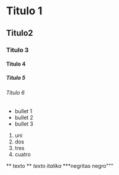 # Titulo 1 
## Titulo2 
### Titulo 3
#### Titulo 4
##### Titulo 5 
###### Titulo 6

* bullet 1
* bullet 2
* bullet 3
  
1. uni
2. dos
3. tres
4. cuatro 

** texto **
_texto italika_
***negritas negro"""
